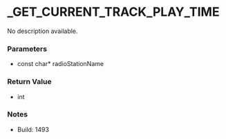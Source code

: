 # _GET_CURRENT_TRACK_PLAY_TIME

No description available.

### Parameters
* const char* radioStationName

### Return Value
* int

### Notes
* Build: 1493

